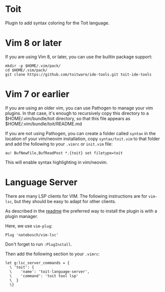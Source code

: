 Toit
====

Plugin to add syntax coloring for the Toit language.

Vim 8 or later
==============

If you are using Vim 8, or later, you can use the builtin
package support:

```shell
mkdir -p $HOME/.vim/pack/
cd $HOME/.vim/pack/
git clone https://github.com/toitware/ide-tools.git toit-ide-tools
```

Vim 7 or earlier
================

If you are using an older vim, you can use Pathogen to manage your vim plugins.
In that case, it's enough to recursively copy this directory to a
$HOME/.vim/bundle/toit directory, so that this file appears as
$HOME/.vim/bundle/toit/README.md

If you are not using Pathogen, you can create a folder called `syntax` in the
location of your vim/neovim installation, copy `syntax/toit.vim` to that folder
and add the following to your `.vimrc` or `init.vim` file:

```
au! BufNewFile,BufReadPost *.{toit} set filetype=toit
```

This will enable syntax highlighting in vim/neovim.

Language Server
===============

There are many LSP clients for VIM. The following instructions are for
`vim-lsc`, but they should be easy to adapt for other clients.


As described in the [readme](https://github.com/natebosch/vim-lsc) the preferred
way to install the plugin is with a plugin manager.

Here, we use `vim-plug`:

```
Plug 'natebosch/vim-lsc'
```

Don't forget to run `:PlugInstall`.

Then add the following section to your `.vimrc`:
```
let g:lsc_server_commands = {
  \ 'toit': {
  \    'name': 'toit-language-server',
  \    'command': 'toit tool lsp'
  \  }
  \}
```
